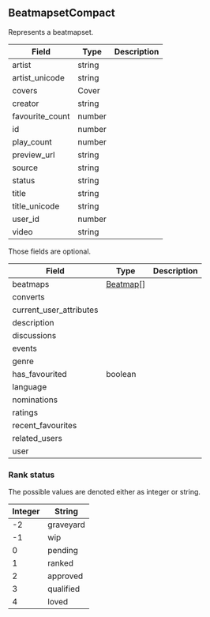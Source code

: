 ## BeatmapsetCompact

Represents a beatmapset.

Field           | Type                 | Description
----------------|----------------------|------------
artist          | string               | |
artist_unicode  | string               | |
covers          | Cover                | |
creator         | string               | |
favourite_count | number               | |
id              | number               | |
play_count      | number               | |
preview_url     | string               | |
source          | string               | |
status          | string               | |
title           | string               | |
title_unicode   | string               | |
user_id         | number               | |
video           | string               | |

Those fields are optional.

Field                   | Type                  | Description
----------------------- | --------------------- | -----------
beatmaps                | [Beatmap](#beatmap)[] | |
converts                |                       | |
current_user_attributes |                       | |
description             |                       | |
discussions             |                       | |
events                  |                       | |
genre                   |                       | |
has_favourited          | boolean               | |
language                |                       | |
nominations             |                       | |
ratings                 |                       | |
recent_favourites       |                       | |
related_users           |                       | |
user                    |                       | |

<div id="beatmapsetcompact-rank-status" data-unique="beatmapsetcompact-rank-status"></div>

### Rank status

The possible values are denoted either as integer or string.

Integer | String
------- | ---------
-2      | graveyard
-1      | wip
0       | pending
1       | ranked
2       | approved
3       | qualified
4       | loved
